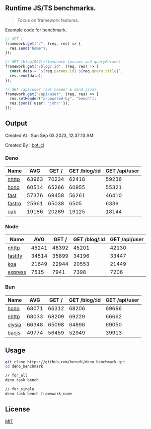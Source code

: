 ## Runtime JS/TS benchmarks.

> Focus on framework features.

Example code for benchmark.
```ts
// GET /
framework.get("/", (req, res) => {
  res.send("home");
});

// GET /blog/99?title=bench (params and queryParams)
framework.get("/blog/:id", (req, res) => {
  const data = `${req.params.id} ${req.query.title}`;
  res.send(data);
});

// GET /api/user (set header & send json)
framework.get("/api/user", (req, res) => {
  res.setHeader("x-powered-by", "bench");
  res.json({ user: "john" });
});
```

## Output
Created At : Sun Sep 03 2023, 12:37:13 AM

Created By : [bot_ci](https://github.com/herudi/deno_benchmarks/commits?author=github-actions%5Bbot%5D)


### Deno
|Name|AVG|GET /|GET /blog/:id|GET /api/user|
|----|----|----|----|----|
|[nhttp](https://github.com/nhttp/nhttp)|63963|70234|62418|59236|
|[hono](https://github.com/honojs/hono)|60514|65266|60955|55321|
|[fast](https://github.com/danteissaias/fast)|57376|69458|56261|46410|
|[fastro](https://github.com/fastrodev/fastro)|25961|65038|6505|6339|
|[oak](https://github.com/oakserver/oak)|19186|20289|19125|18144|
  


### Node
|Name|AVG|GET /|GET /blog/:id|GET /api/user|
|----|----|----|----|----|
|[nhttp](https://github.com/nhttp/nhttp)|45241|48392|45201|42130|
|[fastify](https://github.com/fastify/fastify)|34514|35899|34196|33447|
|[koa](https://github.com/koajs/koa)|21649|22944|20553|21449|
|[express](https://github.com/expressjs/express)|7515|7941|7398|7206|
  


### Bun
|Name|AVG|GET /|GET /blog/:id|GET /api/user|
|----|----|----|----|----|
|[hono](https://github.com/honojs/hono)|68071|66312|68206|69696|
|[nhttp](https://github.com/nhttp/nhttp)|68033|68209|69229|66662|
|[elysia](https://github.com/elysiajs/elysia)|66348|65098|64896|69050|
|[baojs](https://github.com/mattreid1/baojs)|49774|56459|52949|39913|
  



## Usage

```bash
git clone https://github.com/herudi/deno_benchmark.git
cd deno_benchmark

// for_all
deno task bench

// for_single
deno task bench framework_name
```

## License

[MIT](LICENSE)

